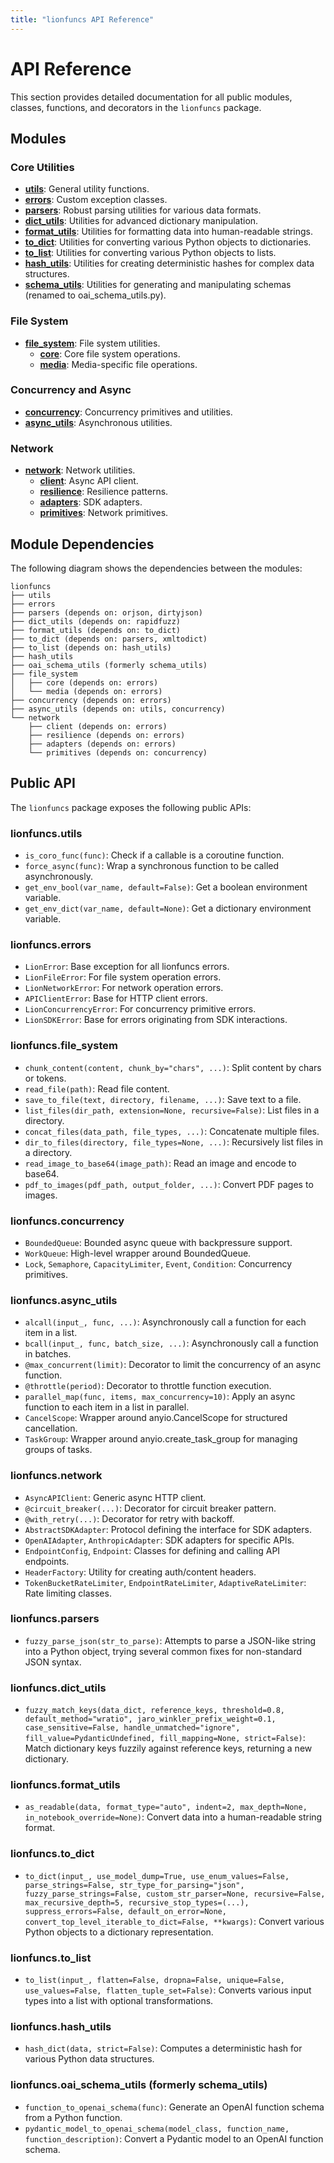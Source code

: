 ```yaml
---
title: "lionfuncs API Reference"
---
```


# API Reference

This section provides detailed documentation for all public modules, classes,
functions, and decorators in the `lionfuncs` package.

## Modules

### Core Utilities

- [**utils**](utils.md): General utility functions.
- [**errors**](errors.md): Custom exception classes.
- [**parsers**](parsers.md): Robust parsing utilities for various data formats.
- [**dict_utils**](dict_utils.md): Utilities for advanced dictionary
  manipulation.
- [**format_utils**](format_utils.md): Utilities for formatting data into
  human-readable strings.
- [**to_dict**](to_dict.md): Utilities for converting various Python objects to
  dictionaries.
- [**to_list**](to_list.md): Utilities for converting various Python objects to
  lists.
- [**hash_utils**](hash_utils.md): Utilities for creating deterministic hashes
  for complex data structures.
- [**schema_utils**](schema_utils.md): Utilities for generating and manipulating
  schemas (renamed to oai_schema_utils.py).

### File System

- [**file_system**](file_system/index.md): File system utilities.
  - [**core**](file_system/core.md): Core file system operations.
  - [**media**](file_system/media.md): Media-specific file operations.

### Concurrency and Async

- [**concurrency**](concurrency.md): Concurrency primitives and utilities.
- [**async_utils**](async_utils.md): Asynchronous utilities.

### Network

- [**network**](network/index.md): Network utilities.
  - [**client**](network/client.md): Async API client.
  - [**resilience**](network/resilience.md): Resilience patterns.
  - [**adapters**](network/adapters.md): SDK adapters.
  - [**primitives**](network/primitives.md): Network primitives.

## Module Dependencies

The following diagram shows the dependencies between the modules:

```
lionfuncs
├── utils
├── errors
├── parsers (depends on: orjson, dirtyjson)
├── dict_utils (depends on: rapidfuzz)
├── format_utils (depends on: to_dict)
├── to_dict (depends on: parsers, xmltodict)
├── to_list (depends on: hash_utils)
├── hash_utils
├── oai_schema_utils (formerly schema_utils)
├── file_system
│   ├── core (depends on: errors)
│   └── media (depends on: errors)
├── concurrency (depends on: errors)
├── async_utils (depends on: utils, concurrency)
└── network
    ├── client (depends on: errors)
    ├── resilience (depends on: errors)
    ├── adapters (depends on: errors)
    └── primitives (depends on: concurrency)
```

## Public API

The `lionfuncs` package exposes the following public APIs:

### lionfuncs.utils

- `is_coro_func(func)`: Check if a callable is a coroutine function.
- `force_async(func)`: Wrap a synchronous function to be called asynchronously.
- `get_env_bool(var_name, default=False)`: Get a boolean environment variable.
- `get_env_dict(var_name, default=None)`: Get a dictionary environment variable.

### lionfuncs.errors

- `LionError`: Base exception for all lionfuncs errors.
- `LionFileError`: For file system operation errors.
- `LionNetworkError`: For network operation errors.
- `APIClientError`: Base for HTTP client errors.
- `LionConcurrencyError`: For concurrency primitive errors.
- `LionSDKError`: Base for errors originating from SDK interactions.

### lionfuncs.file_system

- `chunk_content(content, chunk_by="chars", ...)`: Split content by chars or
  tokens.
- `read_file(path)`: Read file content.
- `save_to_file(text, directory, filename, ...)`: Save text to a file.
- `list_files(dir_path, extension=None, recursive=False)`: List files in a
  directory.
- `concat_files(data_path, file_types, ...)`: Concatenate multiple files.
- `dir_to_files(directory, file_types=None, ...)`: Recursively list files in a
  directory.
- `read_image_to_base64(image_path)`: Read an image and encode to base64.
- `pdf_to_images(pdf_path, output_folder, ...)`: Convert PDF pages to images.

### lionfuncs.concurrency

- `BoundedQueue`: Bounded async queue with backpressure support.
- `WorkQueue`: High-level wrapper around BoundedQueue.
- `Lock`, `Semaphore`, `CapacityLimiter`, `Event`, `Condition`: Concurrency
  primitives.

### lionfuncs.async_utils

- `alcall(input_, func, ...)`: Asynchronously call a function for each item in a
  list.
- `bcall(input_, func, batch_size, ...)`: Asynchronously call a function in
  batches.
- `@max_concurrent(limit)`: Decorator to limit the concurrency of an async
  function.
- `@throttle(period)`: Decorator to throttle function execution.
- `parallel_map(func, items, max_concurrency=10)`: Apply an async function to
  each item in a list in parallel.
- `CancelScope`: Wrapper around anyio.CancelScope for structured cancellation.
- `TaskGroup`: Wrapper around anyio.create_task_group for managing groups of
  tasks.

### lionfuncs.network

- `AsyncAPIClient`: Generic async HTTP client.
- `@circuit_breaker(...)`: Decorator for circuit breaker pattern.
- `@with_retry(...)`: Decorator for retry with backoff.
- `AbstractSDKAdapter`: Protocol defining the interface for SDK adapters.
- `OpenAIAdapter`, `AnthropicAdapter`: SDK adapters for specific APIs.
- `EndpointConfig`, `Endpoint`: Classes for defining and calling API endpoints.
- `HeaderFactory`: Utility for creating auth/content headers.
- `TokenBucketRateLimiter`, `EndpointRateLimiter`, `AdaptiveRateLimiter`: Rate
  limiting classes.

### lionfuncs.parsers

- `fuzzy_parse_json(str_to_parse)`: Attempts to parse a JSON-like string into a
  Python object, trying several common fixes for non-standard JSON syntax.

### lionfuncs.dict_utils

- `fuzzy_match_keys(data_dict, reference_keys, threshold=0.8, default_method="wratio", jaro_winkler_prefix_weight=0.1, case_sensitive=False, handle_unmatched="ignore", fill_value=PydanticUndefined, fill_mapping=None, strict=False)`:
  Match dictionary keys fuzzily against reference keys, returning a new
  dictionary.

### lionfuncs.format_utils

- `as_readable(data, format_type="auto", indent=2, max_depth=None, in_notebook_override=None)`:
  Convert data into a human-readable string format.

### lionfuncs.to_dict

- `to_dict(input_, use_model_dump=True, use_enum_values=False, parse_strings=False, str_type_for_parsing="json", fuzzy_parse_strings=False, custom_str_parser=None, recursive=False, max_recursive_depth=5, recursive_stop_types=(...), suppress_errors=False, default_on_error=None, convert_top_level_iterable_to_dict=False, **kwargs)`:
  Convert various Python objects to a dictionary representation.

### lionfuncs.to_list

- `to_list(input_, flatten=False, dropna=False, unique=False, use_values=False, flatten_tuple_set=False)`:
  Converts various input types into a list with optional transformations.

### lionfuncs.hash_utils

- `hash_dict(data, strict=False)`: Computes a deterministic hash for various
  Python data structures.

### lionfuncs.oai_schema_utils (formerly schema_utils)

- `function_to_openai_schema(func)`: Generate an OpenAI function schema from a
  Python function.
- `pydantic_model_to_openai_schema(model_class, function_name, function_description)`:
  Convert a Pydantic model to an OpenAI function schema.
